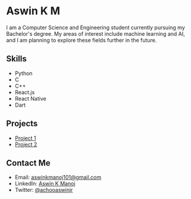 # Aswin K M

I am a Computer Science and Engineering student currently pursuing my Bachelor's degree. My areas of interest include machine learning and AI, and I am planning to explore these fields further in the future.

## Skills

- Python
- C
- C++
- React.js
- React Native
- Dart

## Projects

- [Project 1](https://github.com/ASWINKMANOJ/100-Days-of-Project)
- [Project 2](https://github.com/ASWINKMANOJ/React-practice-problems)

## Contact Me

- Email: aswinkmanoj101@gmail.com
- LinkedIn: [Aswin K Manoj](https://www.linkedin.com/in/aswin-k-manoj)
- Twitter: [@achooaswinjr](https://twitter.com/achooaswinjr)
